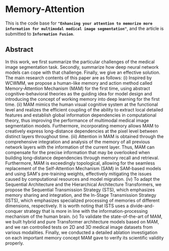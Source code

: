 # Memory-Attention
This is the code base for **`"Enhancing your attention to memorize more information for multimodal medical image segmentation"`**, and the article is submitted to **`Information Fusion`**.

## Abstract
In this work, we first summarize the particular challenges of the medical image segmentation task. Secondly, summarize how deep neural network models can cope with that challenge. Finally, we give an effective solution.
The main research contents of this paper are as follows:
(i) Inspired by WCWMM, we propose a human-like memory and action method called Memory-Attention Mechanism (MAM) for the first time, using abstract cognitive-behavioral theories as the guiding idea for model design and introducing the concept of working memory into deep learning for the first time. 
(ii) MAM mimics the human visual cognitive system at the functional level and realizes the efficient coupling of the ability to extract local detailed features and establish global information dependencies in computational theory, thus improving the performance of multimodal medical image segmentation models. Furthermore, incorporating memory allows MAM to creatively express long-distance dependencies at the pixel level between distinct layers throughout time.
(iii) Attention in MAM is obtained through the comprehensive integration and analysis of the memory of all previous network layers with the information of the current layer. Thus, MAM can compensate for the precise information that may be overlooked when building long-distance dependencies through memory recall and retrieval. Furthermore, MAM is exceedingly topological, allowing for the seamless replacement of the Self-Attention Mechanism (SAM) in SAM-based models and using SAM's pre-training weights, effectively mitigating the issues caused by computational resources and model migration.
(iv) To adapt the Sequential Architecture and the Hierarchical Architecture Transformers, we propose the Sequential Transmission Strategy (STS), which emphasizes memory sharing and integration, and the In-Stage Transmission Strategy (ISTS), which emphasizes specialized processing of memories of different dimensions, respectively. It is worth noting that ISTS uses a divide-and-conquer strategy that is more in line with the information-processing mechanism of the human brain.
(v) To validate the state-of-the-art of MAM, we built hybrid and pure Transformer architecture models based on MAM, and we ran controlled tests on 2D and 3D medical image datasets from various modalities. Finally, we conducted a detailed ablation investigation on each important memory concept MAM gave to verify its scientific validity properly.
